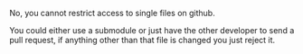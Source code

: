 No, you cannot restrict access to single files on github.

You could either use a submodule or just have the other developer to send a pull request, if anything other than that file is changed you just reject it.
